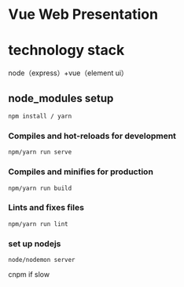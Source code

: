 # Vue Web Presentation

# technology stack
node（express）+vue（element ui）
## node_modules setup

```
npm install / yarn
```

### Compiles and hot-reloads for development

```
npm/yarn run serve
```

### Compiles and minifies for production

```
npm/yarn run build
```

### Lints and fixes files

```
npm/yarn run lint
```

### set up nodejs
```
node/nodemon server
```
cnpm if slow
